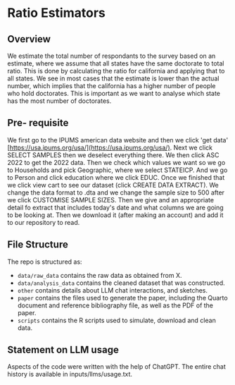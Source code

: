 # Ratio Estimators

## Overview
We estimate the total number of respondants to the survey based on an estimate, where we assume that all states have the same doctorate to total ratio. This is done by calculating the ratio for california and applying that to all states. We see in most cases that the estimate is lower than the actual number, which implies that the california has a higher number of people who hold doctorates. This is important as we want to analyse which state has the most number of doctorates.

## Pre- requisite
We first go to the IPUMS american data website and then we click 'get data' [https://usa.ipums.org/usa/](https://usa.ipums.org/usa/). Next we click SELECT SAMPLES then we deselect everything there. We then click ASC 2022 to get the 2022 data. Then we check which values we want so we go to Households and pick Geographic, where we select STATEICP. And we go to Person and click education where we click EDUC. Once we finished that we click view cart to see our dataset (click CREATE DATA EXTRACT). We change the data format to .dta and we change the sample size to 500 after we click CUSTOMISE SAMPLE SIZES. Then we give and an appropriate detail fo extract that includes today's date and what columns we are going to be looking at. Then we download it (after making an account) and add it to our repository to read. 

## File Structure

The repo is structured as:

-   `data/raw_data` contains the raw data as obtained from X.
-   `data/analysis_data` contains the cleaned dataset that was constructed.
-   `other` contains details about LLM chat interactions, and sketches.
-   `paper` contains the files used to generate the paper, including the Quarto document and reference bibliography file, as well as the PDF of the paper. 
-   `scripts` contains the R scripts used to simulate, download and clean data.


## Statement on LLM usage

Aspects of the code were written with the help of ChatGPT. The entire chat history is available in inputs/llms/usage.txt.
